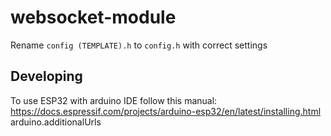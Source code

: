 # websocket-module

Rename `config (TEMPLATE).h` to `config.h` with correct settings

## Developing

To use ESP32 with arduino IDE follow this manual:
https://docs.espressif.com/projects/arduino-esp32/en/latest/installing.html
arduino.additionalUrls